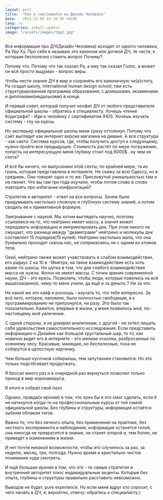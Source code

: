 ```yaml
---
layout: post
title:  "Как я (не)повелся на Дизайн Человека"
date:   2021-12-04 15:10:56 +0100
lang: ru
categories: jekyll update
image: "/assets/images/tmp2.jpg"
---
```


Вся информация про ДЧ(Дизайн Человека) исходит от одного человека, Ра Уру Ху. 
Про себя я называю это каноном или догмой ДЧ, те части, к которым бесполезно ставить вопрос Почему?. 
<!-- more -->
Потому что. Потому что так сказал Ра, а ему так сказал Голос, а может он всё просто выдумал - вопрос веры. 

Чтобы нести знание ДЧ в мир и сохранять его каноничную чи(а)стоту, Ра создал школу, international human design school, там есть структурированная программа образования, с домашками, экзаменами и дипломами(медальками) в конце.

И первый совет, который получит неофит ДЧ от любого представителя официальной школы - обратись к специалисту.
Хочешь чтение бодиграфа? - Иди к человеку с сертификатом IHDS. 
Хочешь изучать систему - гоу на курсы.
 
Но экстерьер официальной школы меня сразу оттолкнул.
Потому что сайт выглядит как интернет версия магазина на диване. 
А вся структура - как секта: Система курсов, где, чтобы получить доступ к следующему, нужно пройти все предыдущие. 
Стоимость растёт по мере погружения.. попасть на интересующую меня глубину стоит под 6000$.. ну чем не секта?

И всё бы ничего, но выпускники этой секты, по крайней мере, та их грань, которая представлена в интернете. Не скажу за всю Одессу, но в среднем..
Они говорят одно и то же. Пресловутой уникальностью там и не пахнет.
Что вы там три года изучали, чтобы потом слово в слово повторять про избегание конфронтаций?

Стратегия и авторитет - ответ на все вопросы. Зачем было придумывать настолько сложную и глубокую систему знаний, а потом сводить ее к примитивной формуле.

Заигрывание с наукой. Мы хотим выглядеть научно, поэтому ссылаемся на то, что нейтрино имеет массу, а значит может передавать информацию и импринтировать днк. При этом никого не смущает, что разница между "диаметрами" нейтрино и молекулы днк составляет 15 порядков(15 нулей). 
Нейтрино настолько мала, что она буквально проходит сквозь нас, не соприкасаясь ни с одним из атомов тела.

Окей, нейтрино также может учавствовать в слабом взаимодействии, его радиус 2 на 10 в -18метра, на такое взаимодействие есть хоть какие-то шансы.
Но шутка в том, что для слабого взаимодействия масса не нужна. Фотон не имеет массы.
С точки зрения современной науки, ДЧ - это ересь. 
Позволить, чтобы люди, которые повелись на всё вышесказанное, чему-то меня учили, да ещё и за деньги..? Ни за что.

Но какой же это кайф и роскошь - изучать то, что тебе интересно.
За всё лето, которое, напомню, было полностью свободным, я к программированию не притронулся, ни разу. Это было так показательно.
Кажется, впервые в жизни, у меня появилось моё, по-настоящему моё увлечение. 

С одной стороны, я не доверял аналитикам, с другой - не хотел лишать себя удовольствия самостоятельного исследования.
Если представить информацию о Дизайне как большой хрустальный шар, то то, как новичок видит его в интернете - это мелкие осколки, разбросанные по осеннему лесу. Красивые, манящие, но бесполезные, пока не соберутся в целостную картинку.

Чем больше кусочков собираешь, тем запутаннее становится. Но это только подстёгивает продолжать.

Я бросал много раз и в очередной раз вернуться позволил только приход в мир коронавируса.

В итоге я собрал свой пазл.

Однако, правда(и ирония) в том, что хрен бы я это смог сделать, если б не наткнулся когда-то на профессиональные курсы от той самой официальной школы. 
Без глубины и структуры, информация остаётся зыбким облаком тэгов.

Важно то, что без личного опыта, без применения на практике, без честного эксперимента и наблюдения, информация останется голой, она никогда не превратится в знание, не станет опорой и, тем более, не приведёт к изменениям в жизни.

И нет почти никакой возможности, чтобы это случилось за раз, за неделю, месяц, три, полгода. Нужно время и кристально чистое понимание куда смотреть.

И ещё большая ирония в том, что это - те самые стратегия и внутренний авторитет плюс индивидуальные акценты.
Которые без опыта, глубины и структуры правильно расставить невозможно.

Выводов не будет, pure experience.
Но если меня вдруг кто спросит, с чего начать в ДЧ, я, вероятно, отвечу: обратись к специалисту;)

